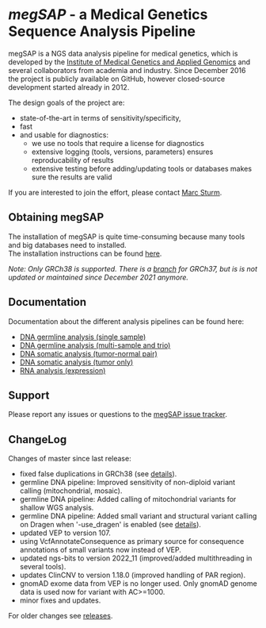 # *megSAP* - a Medical Genetics Sequence Analysis Pipeline

megSAP is a NGS data analysis pipeline for medical genetics, which is developed by the [Institute of Medical Genetics and Applied Genomics](http://www.uni-tuebingen.de/Klinische_Genetik/start.html) and several collaborators from academia and industry. Since December 2016 the project is publicly available on GitHub, however closed-source development started already in 2012.  

The design goals of the project are:

 * state-of-the-art in terms of sensitivity/specificity,
 * fast
 * and usable for diagnostics:
 	* we use no tools that require a license for diagnostics
    * extensive logging (tools, versions, parameters) ensures reproducability of results
	* extensive testing before adding/updating tools or databases makes sure the results are valid

If you are interested to join the effort, please contact [Marc Sturm](https://github.com/marc-sturm).

## Obtaining megSAP

The installation of megSAP is quite time-consuming because many tools and big databases need to installed.  
The installation instructions can be found [here](doc/install_unix.md).

*Note: Only GRCh38 is supported. There is a [branch](https://github.com/imgag/megSAP/tree/GRCh37) for GRCh37, but is is not updated or maintained since December 2021 anymore.*

## Documentation

Documentation about the different analysis pipelines can be found here:

* [DNA germline analysis (single sample)](doc/dna_single_sample.md)
* [DNA germline analysis (multi-sample and trio)](doc/dna_multi_sample.md)
* [DNA somatic analysis (tumor-normal pair)](doc/dna_tumor-normal_pair.md)
* [DNA somatic analysis (tumor only)](doc/dna_tumor_only.md)
* [RNA analysis (expression)](doc/rna_expression.md)


## Support

Please report any issues or questions to the [megSAP issue 
tracker](https://github.com/imgag/megSAP/issues).


## ChangeLog

Changes of master since last release:

* fixed false duplications in GRCh38 (see [details](https://github.com/imgag/megSAP/blob/master/doc/internal/grch38_false_duplications.md)).
* germline DNA pipeline: Improved sensitivity of non-diploid variant calling (mitochondrial, mosaic).
* germline DNA pipeline: Added calling of mitochondrial variants for shallow WGS analysis.
* germline DNA pipeline: Added small variant and structural variant calling on Dragen when '-use_dragen' is enabled (see [details](https://github.com/imgag/megSAP/blob/master/doc/internal/vc_with_dragen.md)).
* updated VEP to version 107.
* using VcfAnnotateConsequence as primary source for consequence annotations of small variants now instead of VEP.
* updated ngs-bits to version 2022_11 (improved/added multithreading in several tools).
* updates ClinCNV to version 1.18.0 (improved handling of PAR region).
* gnomAD exome data from VEP is no longer used. Only gnomAD genome data is used now for variant with AC>=1000.
* minor fixes and updates.

For older changes see [releases](https://github.com/imgag/megSAP/releases).
